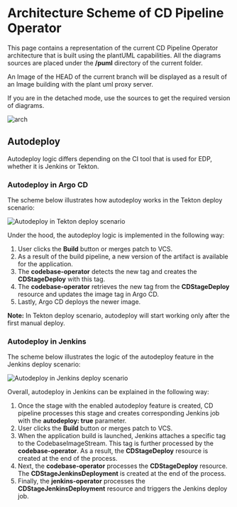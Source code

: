 # Architecture Scheme of CD Pipeline Operator

This page contains a representation of the current CD Pipeline Operator architecture that is built using the plantUML capabilities.
All the diagrams sources are placed under the **/puml** directory of the current folder.

An Image of the HEAD of the current branch will be displayed as a result of an Image building with the plant uml proxy server.

If you are in the detached mode, use the sources to get the required version of diagrams.

![arch](https://www.plantuml.com/plantuml/proxy?src=https://raw.githubusercontent.com/epam/edp-cd-pipeline-operator/master/docs/puml/arch.puml)

## Autodeploy

Autodeploy logic differs depending on the CI tool that is used for EDP, whether it is Jenkins or Tekton.

### Autodeploy in Argo CD

The scheme below illustrates how autodeploy works in the Tekton deploy scenario:

![Autodeploy in Tekton deploy scenario](https://github.com/epam/edp-cd-pipeline-operator/blob/master/docs/puml/autodeploy_argo_cd.png)

Under the hood, the autodeploy logic is implemented in the following way:

1. User clicks the **Build** button or merges patch to VCS.
2. As a result of the build pipeline, a new version of the artifact is available for the application.
3. The **codebase-operator** detects the new tag and creates the **CDStageDeploy** with this tag.
4. The **codebase-operator** retrieves the new tag from the **CDStageDeploy** resource and updates the image tag in Argo CD.
5. Lastly, Argo CD deploys the newer image.

**Note:**  In Tekton deploy scenario, autodeploy will start working only after the first manual deploy.

### Autodeploy in Jenkins

The scheme below illustrates the logic of the autodeploy feature in the Jenkins deploy scenario:

![Autodeploy in Jenkins deploy scenario](https://github.com/epam/edp-cd-pipeline-operator/blob/master/docs/puml/autodeploy_jenkins.png "Autodeploy in Jenkins deploy scenario")

Overall, autodeploy in Jenkins can be explained in the following way:

1. Once the stage with the enabled autodeploy feature is created, CD pipeline processes this stage and creates corresponding Jenkins job with the **autodeploy: true** parameter.
2. User clicks the **Build** button or merges patch to VCS.
3. When the application build is launched, Jenkins attaches a specific tag to the CodebaseImageStream. This tag is further processed by the **codebase-operator**. As a result, the **CDStageDeploy** resource is created at the end of the process.
4. Next, the **codebase-operator** processes the **CDStageDeploy** resource. The **CDStageJenkinsDeployment** is created at the end of the process.
5. Finally, the **jenkins-operator** processes the **CDStageJenkinsDeployment** resource and triggers the Jenkins deploy job.
